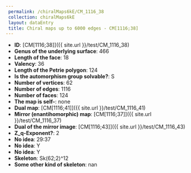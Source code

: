 ```yaml
--- 
 permalink: /chiralMaps6kE/CM_1116_38 
 collection: chiralMaps6kE
 layout: dataEntry
 title: Chiral maps up to 6000 edges - CM[1116;38]
---
```


- **ID**: [CM[1116;38]]({{ site.url }}/test/CM_1116_38)
- **Genus of the underlying surface**: 466
- **Length of the face**: 18
- **Valency**: 36
- **Length of the Petrie polygon**: 124
- **Is the automorphism group solvable?**: S
- **Number of vertices**: 62
- **Number of edges**: 1116
- **Number of faces**: 124
- **The map is self-**: none
- **Dual map**: [CM[1116;41]]({{ site.url }}/test/CM_1116_41)
- **Mirror (enantihomorphic) map**: [CM[1116;37]]({{ site.url }}/test/CM_1116_37)
- **Dual of the mirror image**: [CM[1116;43]]({{ site.url }}/test/CM_1116_43)
- **Z_q-Exponent?**: 2
- **No idea**:  29:37
- **No idea**: Y
- **No idea**: Y
- **Skeleton**: Sk(62;2)^12
- **Some other kind of skeleton**: nan
